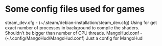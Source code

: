 # Some config files used for games

steam_dev.cfg - (~/.steam/debian-installation/steam_dev.cfg) Using for get exact number of processes in background to compile the shaders. Shouldn't be bigger than number of CPU threads.
MangoHud.conf - (~/.config/MangoHud/MangoHud.conf) Just a config for MangoHud
